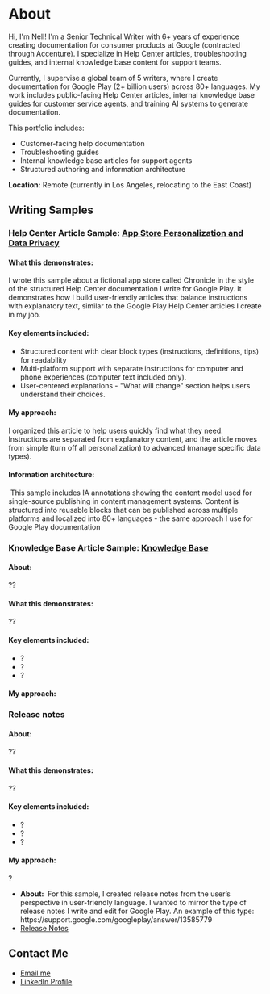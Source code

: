 # About
Hi, I'm Nell! I'm a Senior Technical Writer with 6+ years of experience creating documentation for consumer products at Google (contracted through Accenture). I specialize in Help Center articles, troubleshooting guides, and internal knowledge base content for support teams.

Currently, I supervise a global team of 5 writers, where I create documentation for Google Play (2+ billion users) across 80+ languages. My work includes public-facing Help Center articles, internal knowledge base guides for customer service agents, and training AI systems to generate documentation.

This portfolio includes:
- Customer-facing help documentation
- Troubleshooting guides
- Internal knowledge base articles for support agents
- Structured authoring and information architecture

<b>Location:</b> Remote (currently in Los Angeles, relocating to the East Coast)

<H2>Writing Samples</H2>

<h3>Help Center Article Sample: <a href="https://nellcgram.github.io/Help%20Center%20article%20%5BGram%20Sample%5D.pdf" target="_blank">App Store Personalization and Data Privacy</a></h3>

<h4><b>What this demonstrates:</b></h4>
<p>I wrote this sample about a fictional app store called Chronicle in the style of the structured Help Center documentation I write for Google Play. It demonstrates how I build user-friendly articles that balance instructions with explanatory text, similar to the Google Play Help Center articles I create in my job.</p>

<h4><b>Key elements included:</b></h4>
<ul><li>Structured content with clear block types (instructions, definitions, tips) for readability</li>
<li>Multi-platform support with separate instructions for computer and phone experiences (computer text included only).</li>
<li>User-centered explanations - "What will change" section helps users understand their choices.</li></ul>

<h4><b>My approach:</b></h4>
I organized this article to help users quickly find what they need. Instructions are separated from explanatory content, and the article moves from simple (turn off all personalization) to advanced (manage specific data types). 

<h4><b>Information architecture:</b></h4>  This sample includes IA annotations showing the content model used for single-source publishing in content management systems. Content is structured into reusable blocks that can be published across multiple platforms and localized into 80+ languages - the same approach I use for Google Play documentation

<h3>Knowledge Base Article Sample: <a href="??" target="_blank">Knowledge Base</a></li></h3>
<h4><b>About:</b></h4> ??

<h4><b>What this demonstrates:</b></h4>
<p>??</p>

<h4><b>Key elements included:</b></h4>
<ul><li>?</li>
<li>?</li>
<li>?</li></ul>

<h4><b>My approach:</b></h4>






<h3>Release notes</h3>

<h4><b>About:</b></h4> ??

<h4><b>What this demonstrates:</b></h4>
<p>??</p>

<h4><b>Key elements included:</b></h4>
<ul><li>?</li>
<li>?</li>
<li>?</li></ul>

<h4><b>My approach:</b></h4>
?
<ul>
  <li><b>About:</b>  For this sample, I created release notes from the user’s perspective in user-friendly language. I wanted to mirror the type of release notes I write and edit for Google Play. An example of this type: https://support.google.com/googleplay/answer/13585779</li>
<li><a href="https://nellcgram.github.io/Release%20Notes%20eReader%20App%20%5BGram%20Sample%5D.pdf" target="_blank">Release Notes</a></li>
</ul>

<H2> Contact Me</H2>
 <ul>
  <li><a href="mailto:nellcgram@gmail.com">Email me</a></li>
<li><a href="https://www.linkedin.com/in/nellgram" target="_blank">LinkedIn Profile</a></li>
</ul>
